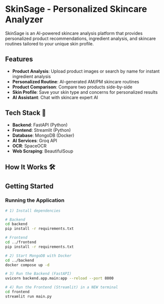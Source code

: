 # SkinSage - Personalized Skincare Analyzer

SkinSage is an AI-powered skincare analysis platform that provides personalized product recommendations, ingredient analysis, and skincare routines tailored to your unique skin profile.
## Features 
- **Product Analysis**: Upload product images or search by name for instant ingredient analysis
- **Personalized Routine**: AI-generated AM/PM skincare routines
- **Product Comparison**: Compare two products side-by-side
- **Skin Profile**: Save your skin type and concerns for personalized results
- **AI Assistant**: Chat with skincare expert AI

## Tech Stack 🚀
- **Backend**: FastAPI (Python)
- **Frontend**: Streamlit (Python)
- **Database**: MongoDB (Docker)
- **AI Services**: Groq API
- **OCR**: SpaceOCR
- **Web Scraping**: BeautifulSoup

## How It Works 🛠

## Getting Started

### Running the Application

```bash
# 1) Install dependencies

# Backend
cd backend
pip install -r requirements.txt

# Frontend
cd ../frontend
pip install -r requirements.txt

# 2) Start MongoDB with Docker
cd ../backend
docker compose up -d

# 3) Run the Backend (FastAPI)
uvicorn backend.app.main:app --reload --port 8000

# 4) Run the Frontend (Streamlit) in a NEW terminal
cd frontend
streamlit run main.py

